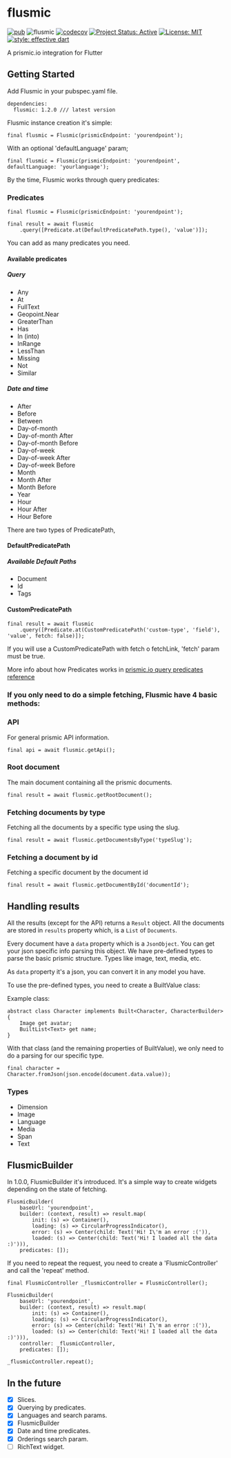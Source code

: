 # flusmic
[![pub](https://img.shields.io/badge/pub-1.2.1-blue)](https://pub.dev/packages/flusmic)
![flusmic](https://github.com/PixelaGt/flusmic/workflows/flusmic/badge.svg?branch=master&event=push)
[![codecov](https://codecov.io/gh/PixelaGt/flusmic/branch/master/graph/badge.svg)](https://codecov.io/gh/PixelaGt/flusmic)
[![Project Status: Active](https://www.repostatus.org/badges/latest/active.svg)](https://www.repostatus.org/#active)
[![License: MIT](https://img.shields.io/badge/license-MIT-blue.svg)](https://opensource.org/licenses/MIT)
[![style: effective dart](https://img.shields.io/badge/style-effective_dart-40c4ff.svg)](https://github.com/pblinux/end_credits)

A prismic.io integration for Flutter

## Getting Started

Add Flusmic in your pubspec.yaml file.

```
dependencies:
  flusmic: 1.2.0 /// latest version
```

Flusmic instance creation it's simple:

```
final flusmic = Flusmic(prismicEndpoint: 'yourendpoint');
```

With an optional 'defaultLanguage' param;

```
final flusmic = Flusmic(prismicEndpoint: 'yourendpoint', defaultLanguage: 'yourlanguage');
```

By the time, Flusmic works through query predicates:

### Predicates
```
final flusmic = Flusmic(prismicEndpoint: 'yourendpoint');

final result = await flusmic
    .query([Predicate.at(DefaultPredicatePath.type(), 'value')]);
```

You can add as many predicates you need.

#### Available predicates

##### Query
- Any
- At
- FullText
- Geopoint.Near
- GreaterThan
- Has
- In (into)
- InRange
- LessThan
- Missing
- Not
- Similar

##### Date and time
- After
- Before
- Between
- Day-of-month
- Day-of-month After
- Day-of-month Before
- Day-of-week
- Day-of-week After
- Day-of-week Before
- Month
- Month After
- Month Before
- Year
- Hour
- Hour After
- Hour Before

There are two types of PredicatePath, 

#### DefaultPredicatePath

##### Available Default Paths
- Document
- Id
- Tags

#### CustomPredicatePath

```
final result = await flusmic
    .query([Predicate.at(CustomPredicatePath('custom-type', 'field'), 'value', fetch: false)]); 
```

If you will use a CustomPredicatePath with fetch o fetchLink, 'fetch' param must be true.

More info about how Predicates works in [prismic.io query predicates reference](https://prismic.io/docs/rest-api/query-the-api/predicates-reference)

### If you only need to do a simple fetching, Flusmic have 4 basic methods:

### API
For general prismic API information.
```
final api = await flusmic.getApi();
```

### Root document
The main document containing all the prismic documents.
```
final result = await flusmic.getRootDocument();
```

### Fetching documents by type
Fetching all the documents by a specific type using the slug. 
```
final result = await flusmic.getDocumentsByType('typeSlug');
```

### Fetching a document by id
Fetching a specific document by the document id 
```
final result = await flusmic.getDocumentById('documentId');
```

## Handling results

All the results (except for the API) returns a `Result` object. All the documents are stored in `results` property which, is a `List` of `Documents`.

Every document have a `data` property which is a `JsonObject`. You can get your json specific info parsing this object. We have pre-defined types to parse the basic prismic structure. Types like image, text, media, etc.

As `data` property it's a json, you can convert it in any model you have.

To use the pre-defined types, you need to create a BuiltValue class:

Example class:
```
abstract class Character implements Built<Character, CharacterBuilder> {
    Image get avatar;
    BuiltList<Text> get name;
}
```
With that class (and the remaining properties of BuiltValue), we only need to do a parsing for our specific type.

```
final character = Character.fromJson(json.encode(document.data.value));
```

### Types
- Dimension
- Image
- Language
- Media
- Span
- Text

## FlusmicBuilder

In 1.0.0, FlusmicBuilder it's introduced. It's a simple way to create widgets depending on the state of fetching.

```
FlusmicBuilder(
    baseUrl: 'yourendpoint',
    builder: (context, result) => result.map(
        init: (s) => Container(),
        loading: (s) => CircularProgressIndicator(),
        error: (s) => Center(child: Text('Hi! I\'m an error :(')),
        loaded: (s) => Center(child: Text('Hi! I loaded all the data :)'))),
    predicates: []);
```

If you need to repeat the request, you need to create a 'FlusmicController' and call the 'repeat' method.

```
final FlusmicController _flusmicController = FlusmicController();

FlusmicBuilder(
    baseUrl: 'yourendpoint',
    builder: (context, result) => result.map(
        init: (s) => Container(),
        loading: (s) => CircularProgressIndicator(),
        error: (s) => Center(child: Text('Hi! I\'m an error :(')),
        loaded: (s) => Center(child: Text('Hi! I loaded all the data :)'))),
    controller: _flusmicController,
    predicates: []);

_flusmicController.repeat();
```

## In the future
- [X] Slices.
- [X] Querying by predicates.
- [X] Languages and search params.
- [X] FlusmicBuilder
- [X] Date and time predicates.
- [X] Orderings search param.
- [ ] RichText widget.
